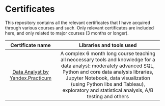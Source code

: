 # Certificates
This repository contains all the relevant certificates that I have acquired through various courses and such. Only relevant certificates are included here, and only related to major courses (3 months or longer).

| Certificate name | Libraries and tools used |
| :--------------------: | :---------------------------:|
| [Data Analyst by Yandex.Practicum](https://github.com/samalyarov/certificates/blob/main/YP_Data%20Analyst.pdf) | A complex 6 month long course teaching all neccessary tools and knowledge for a data analyst: moderately advanced SQL, Python and core data analysis libraries, Jupyter Notebook, data visualization (using Python libs and Tableau), exploratory and statistical analysis, A/B testing and others|
